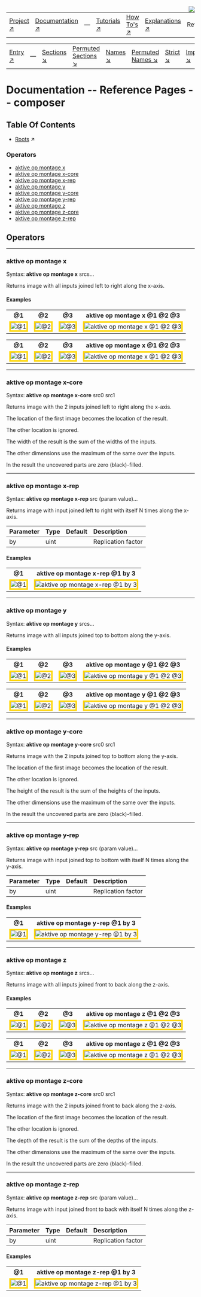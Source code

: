 <img src='../assets/aktive-logo-128.png' style='float:right;'>

||||||||
|---|---|---|---|---|---|---|
|[Project ↗](../../README.md)|[Documentation ↗](../index.md)|&mdash;|[Tutorials ↗](../tutorials.md)|[How To's ↗](../howtos.md)|[Explanations ↗](../explanations.md)|References|

|||||||||
|---|---|---|---|---|---|---|---|
|[Entry ↗](index.md)|&mdash;|[Sections ↘](bysection.md)|[Permuted Sections ↘](bypsection.md)|[Names ↘](byname.md)|[Permuted Names ↘](bypname.md)|[Strict ↘](strict.md)|[Implementations ↘](bylang.md)|

# Documentation -- Reference Pages -- composer

## Table Of Contents

  - [Roots](bysection.md) ↗


### Operators

 - [aktive op montage x](#op_montage_x)
 - [aktive op montage x-core](#op_montage_x_core)
 - [aktive op montage x-rep](#op_montage_x_rep)
 - [aktive op montage y](#op_montage_y)
 - [aktive op montage y-core](#op_montage_y_core)
 - [aktive op montage y-rep](#op_montage_y_rep)
 - [aktive op montage z](#op_montage_z)
 - [aktive op montage z-core](#op_montage_z_core)
 - [aktive op montage z-rep](#op_montage_z_rep)

## Operators

---
### <a name='op_montage_x'></a> aktive op montage x

Syntax: __aktive op montage x__ srcs...

Returns image with all inputs joined left to right along the x-axis.


#### <a name='op_montage_x__examples'></a> Examples

<table><tr><th>@1</th><th>@2</th><th>@3</th><th>aktive op montage x @1 @2 @3</th></tr>
<tr><td valign='top'><img src='example-00228.gif' alt='@1' style='border:4px solid gold'></td><td valign='top'><img src='example-00229.gif' alt='@2' style='border:4px solid gold'></td><td valign='top'><img src='example-00230.gif' alt='@3' style='border:4px solid gold'></td><td valign='top'><img src='example-00231.gif' alt='aktive op montage x @1 @2 @3' style='border:4px solid gold'></td></tr></table>

<table><tr><th>@1</th><th>@2</th><th>@3</th><th>aktive op montage x @1 @2 @3</th></tr>
<tr><td valign='top'><img src='example-00232.gif' alt='@1' style='border:4px solid gold'></td><td valign='top'><img src='example-00233.gif' alt='@2' style='border:4px solid gold'></td><td valign='top'><img src='example-00234.gif' alt='@3' style='border:4px solid gold'></td><td valign='top'><img src='example-00235.gif' alt='aktive op montage x @1 @2 @3' style='border:4px solid gold'></td></tr></table>


---
### <a name='op_montage_x_core'></a> aktive op montage x-core

Syntax: __aktive op montage x-core__ src0 src1

Returns image with the 2 inputs joined left to right along the x-axis.

The location of the first image becomes the location of the result.

The other location is ignored.

The width of the result is the sum of the widths of the inputs.

The other dimensions use the maximum of the same over the inputs.

In the result the uncovered parts are zero (black)-filled.


---
### <a name='op_montage_x_rep'></a> aktive op montage x-rep

Syntax: __aktive op montage x-rep__ src (param value)...

Returns image with input joined left to right with itself N times along the x-axis.

|Parameter|Type|Default|Description|
|:---|:---|:---|:---|
|by|uint||Replication factor|

#### <a name='op_montage_x_rep__examples'></a> Examples

<table><tr><th>@1</th><th>aktive op montage x-rep @1 by 3</th></tr>
<tr><td valign='top'><img src='example-00236.gif' alt='@1' style='border:4px solid gold'></td><td valign='top'><img src='example-00237.gif' alt='aktive op montage x-rep @1 by 3' style='border:4px solid gold'></td></tr></table>


---
### <a name='op_montage_y'></a> aktive op montage y

Syntax: __aktive op montage y__ srcs...

Returns image with all inputs joined top to bottom along the y-axis.


#### <a name='op_montage_y__examples'></a> Examples

<table><tr><th>@1</th><th>@2</th><th>@3</th><th>aktive op montage y @1 @2 @3</th></tr>
<tr><td valign='top'><img src='example-00238.gif' alt='@1' style='border:4px solid gold'></td><td valign='top'><img src='example-00239.gif' alt='@2' style='border:4px solid gold'></td><td valign='top'><img src='example-00240.gif' alt='@3' style='border:4px solid gold'></td><td valign='top'><img src='example-00241.gif' alt='aktive op montage y @1 @2 @3' style='border:4px solid gold'></td></tr></table>

<table><tr><th>@1</th><th>@2</th><th>@3</th><th>aktive op montage y @1 @2 @3</th></tr>
<tr><td valign='top'><img src='example-00242.gif' alt='@1' style='border:4px solid gold'></td><td valign='top'><img src='example-00243.gif' alt='@2' style='border:4px solid gold'></td><td valign='top'><img src='example-00244.gif' alt='@3' style='border:4px solid gold'></td><td valign='top'><img src='example-00245.gif' alt='aktive op montage y @1 @2 @3' style='border:4px solid gold'></td></tr></table>


---
### <a name='op_montage_y_core'></a> aktive op montage y-core

Syntax: __aktive op montage y-core__ src0 src1

Returns image with the 2 inputs joined top to bottom along the y-axis.

The location of the first image becomes the location of the result.

The other location is ignored.

The height of the result is the sum of the heights of the inputs.

The other dimensions use the maximum of the same over the inputs.

In the result the uncovered parts are zero (black)-filled.


---
### <a name='op_montage_y_rep'></a> aktive op montage y-rep

Syntax: __aktive op montage y-rep__ src (param value)...

Returns image with input joined top to bottom with itself N times along the y-axis.

|Parameter|Type|Default|Description|
|:---|:---|:---|:---|
|by|uint||Replication factor|

#### <a name='op_montage_y_rep__examples'></a> Examples

<table><tr><th>@1</th><th>aktive op montage y-rep @1 by 3</th></tr>
<tr><td valign='top'><img src='example-00246.gif' alt='@1' style='border:4px solid gold'></td><td valign='top'><img src='example-00247.gif' alt='aktive op montage y-rep @1 by 3' style='border:4px solid gold'></td></tr></table>


---
### <a name='op_montage_z'></a> aktive op montage z

Syntax: __aktive op montage z__ srcs...

Returns image with all inputs joined front to back along the z-axis.


#### <a name='op_montage_z__examples'></a> Examples

<table><tr><th>@1</th><th>@2</th><th>@3</th><th>aktive op montage z @1 @2 @3</th></tr>
<tr><td valign='top'><img src='example-00248.gif' alt='@1' style='border:4px solid gold'></td><td valign='top'><img src='example-00249.gif' alt='@2' style='border:4px solid gold'></td><td valign='top'><img src='example-00250.gif' alt='@3' style='border:4px solid gold'></td><td valign='top'><img src='example-00251.gif' alt='aktive op montage z @1 @2 @3' style='border:4px solid gold'></td></tr></table>

<table><tr><th>@1</th><th>@2</th><th>@3</th><th>aktive op montage z @1 @2 @3</th></tr>
<tr><td valign='top'><img src='example-00252.gif' alt='@1' style='border:4px solid gold'></td><td valign='top'><img src='example-00253.gif' alt='@2' style='border:4px solid gold'></td><td valign='top'><img src='example-00254.gif' alt='@3' style='border:4px solid gold'></td><td valign='top'><img src='example-00255.gif' alt='aktive op montage z @1 @2 @3' style='border:4px solid gold'></td></tr></table>


---
### <a name='op_montage_z_core'></a> aktive op montage z-core

Syntax: __aktive op montage z-core__ src0 src1

Returns image with the 2 inputs joined front to back along the z-axis.

The location of the first image becomes the location of the result.

The other location is ignored.

The depth of the result is the sum of the depths of the inputs.

The other dimensions use the maximum of the same over the inputs.

In the result the uncovered parts are zero (black)-filled.


---
### <a name='op_montage_z_rep'></a> aktive op montage z-rep

Syntax: __aktive op montage z-rep__ src (param value)...

Returns image with input joined front to back with itself N times along the z-axis.

|Parameter|Type|Default|Description|
|:---|:---|:---|:---|
|by|uint||Replication factor|

#### <a name='op_montage_z_rep__examples'></a> Examples

<table><tr><th>@1</th><th>aktive op montage z-rep @1 by 3</th></tr>
<tr><td valign='top'><img src='example-00256.gif' alt='@1' style='border:4px solid gold'></td><td valign='top'><img src='example-00257.gif' alt='aktive op montage z-rep @1 by 3' style='border:4px solid gold'></td></tr></table>


